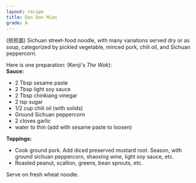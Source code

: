 ```yaml
---
layout: recipe
title: Dan Dan Mian
grade: A
---
```

<!-- stub -->
(担担面) Sichuan street-food noodle, with many variations served dry or as soup, 
categorized by pickled vegetable, minced pork, chili oil, and Sichuan peppercorn.
<!-- endstub -->

Here is one preparation: (Kenji's *The Wok*):  
**Sauce:** 
- 2 Tbsp sesame paste
- 2 Tbsp light soy sauce
- 2 Tbsp chinkiang vinegar
- 2 tsp sugar
- 1/2 cup chili oil (with solids)
- Ground Sichuan peppercorn
- 2 cloves garlic
- water to thin (add with sesame paste to loosen)

**Toppings:**
- Cook ground pork. Add diced preserved mustard root. Season, with ground sichuan peppercorn, shaoxing wine, light soy sauce, etc.
- Roasted peanut, scallion, greens, bean sprouts, etc.

Serve on fresh wheat noodle. 